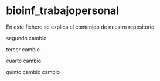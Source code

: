 # bioinf_trabajopersonal

En este fichero se explica el contenido de nuestro repositorio

segundo cambio

tercer cambio

cuarto cambio

quinto cambio
cambio